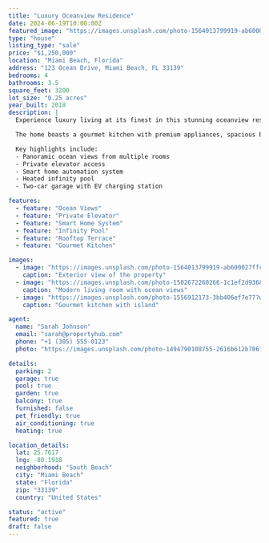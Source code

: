 ```yaml
---
title: "Luxury Oceanview Residence"
date: 2024-06-19T10:00:00Z
featured_image: "https://images.unsplash.com/photo-1564013799919-ab600027ffc6?w=800&h=600&fit=crop"
type: "house"
listing_type: "sale"
price: "$1,250,000"
location: "Miami Beach, Florida"
address: "123 Ocean Drive, Miami Beach, FL 33139"
bedrooms: 4
bathrooms: 3.5
square_feet: 3200
lot_size: "0.25 acres"
year_built: 2018
description: |
  Experience luxury living at its finest in this stunning oceanview residence. This modern architectural masterpiece features floor-to-ceiling windows, an open-concept design, and breathtaking views of the Atlantic Ocean.

  The home boasts a gourmet kitchen with premium appliances, spacious bedrooms with en-suite bathrooms, and a private rooftop terrace perfect for entertaining. Located in the heart of Miami Beach, you'll be just steps away from world-class dining, shopping, and entertainment.

  Key highlights include:
  - Panoramic ocean views from multiple rooms
  - Private elevator access
  - Smart home automation system
  - Heated infinity pool
  - Two-car garage with EV charging station

features:
  - feature: "Ocean Views"
  - feature: "Private Elevator"
  - feature: "Smart Home System"
  - feature: "Infinity Pool"
  - feature: "Rooftop Terrace"
  - feature: "Gourmet Kitchen"

images:
  - image: "https://images.unsplash.com/photo-1564013799919-ab600027ffc6?w=800&h=600&fit=crop"
    caption: "Exterior view of the property"
  - image: "https://images.unsplash.com/photo-1502672260266-1c1ef2d93688?w=800&h=600&fit=crop"
    caption: "Modern living room with ocean views"
  - image: "https://images.unsplash.com/photo-1556912173-3bb406ef7e77?w=800&h=600&fit=crop"
    caption: "Gourmet kitchen with island"

agent:
  name: "Sarah Johnson"
  email: "sarah@propertyhub.com"
  phone: "+1 (305) 555-0123"
  photo: "https://images.unsplash.com/photo-1494790108755-2616b612b786?w=200&h=200&fit=crop"

details:
  parking: 2
  garage: true
  pool: true
  garden: true
  balcony: true
  furnished: false
  pet_friendly: true
  air_conditioning: true
  heating: true

location_details:
  lat: 25.7617
  lng: -80.1918
  neighborhood: "South Beach"
  city: "Miami Beach"
  state: "Florida"
  zip: "33139"
  country: "United States"

status: "active"
featured: true
draft: false
---
```

